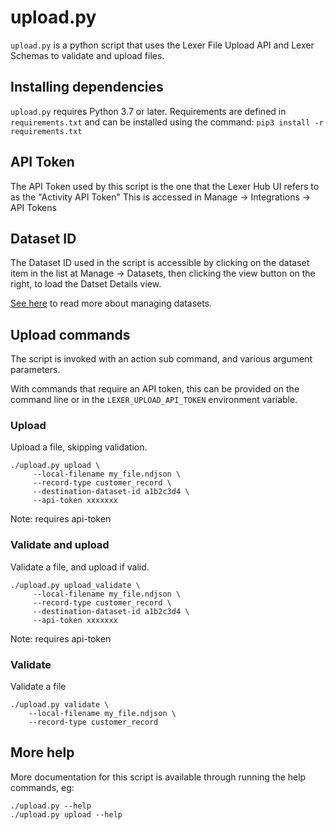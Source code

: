 # upload.py

`upload.py` is a python script that uses the Lexer File Upload API
 and Lexer Schemas to validate and upload files.

## Installing dependencies

`upload.py` requires Python 3.7 or later.
 Requirements are defined in `requirements.txt` and can be installed using the command:
`pip3 install -r requirements.txt`

## API Token

The API Token used by this script is the one that the Lexer Hub UI refers to as the "Activity API Token"
This is accessed in Manage -> Integrations -> API Tokens

## Dataset ID

The Dataset ID used in the script is accessible by clicking on the dataset item in the list at Manage -> Datasets, then clicking the view button on the right, to load the Datset Details view.

[See here](https://learn.lexer.io/docs/dataset-management#ll-findingyourdatasetsinthehub) to read more about managing datasets.

## Upload commands

The script is invoked with an action sub command, and various argument parameters.

With commands that require an API token, this can be provided on the command line or in the `LEXER_UPLOAD_API_TOKEN` environment variable.

### Upload

Upload a file, skipping validation.

    ./upload.py upload \
         --local-filename my_file.ndjson \
         --record-type customer_record \
         --destination-dataset-id a1b2c3d4 \
         --api-token xxxxxxx

Note: requires api-token

### Validate and upload

Validate a file, and upload if valid.

    ./upload.py upload_validate \
         --local-filename my_file.ndjson \
         --record-type customer_record \
         --destination-dataset-id a1b2c3d4 \
         --api-token xxxxxxx

Note: requires api-token

### Validate

Validate a file

    ./upload.py validate \
        --local-filename my_file.ndjson \
        --record-type customer_record

## More help

More documentation for this script is available through running the help commands, eg:

    ./upload.py --help
    ./upload.py upload --help

